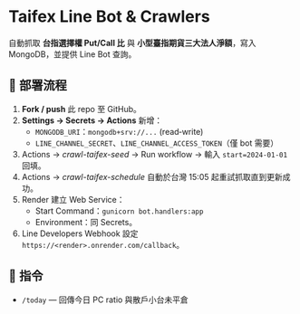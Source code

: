 # Taifex Line Bot & Crawlers

自動抓取 **台指選擇權 Put/Call 比** 與 **小型臺指期貨三大法人淨額**，寫入 MongoDB，並提供 Line Bot 查詢。

## 🚀 部署流程

1. **Fork / push** 此 repo 至 GitHub。
2. **Settings → Secrets → Actions** 新增：
   * `MONGODB_URI`：`mongodb+srv://...` (read‑write)
   * `LINE_CHANNEL_SECRET`、`LINE_CHANNEL_ACCESS_TOKEN`（僅 bot 需要）
3. Actions → *crawl-taifex-seed* → Run workflow → 輸入 `start=2024-01-01` 回填。
4. Actions → *crawl-taifex-schedule* 自動於台灣 15:05 起重試抓取直到更新成功。
5. Render 建立 Web Service：
   * Start Command：`gunicorn bot.handlers:app`
   * Environment：同 Secrets。
6. Line Developers Webhook 設定 `https://<render>.onrender.com/callback`。

## 📜 指令

* `/today` — 回傳今日 PC ratio 與散戶小台未平倉
